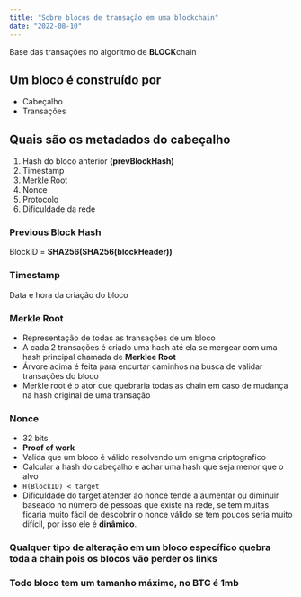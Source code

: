 ```yaml
---
title: "Sobre blocos de transação em uma blockchain"
date: "2022-08-10"
---
```



Base das transações no algoritmo de **BLOCK**chain

## **Um bloco é construído por**

- Cabeçalho
- Transações

## **Quais são os metadados do cabeçalho**

1. Hash do bloco anterior **(prevBlockHash)**
2. Timestamp
3. Merkle Root
4. Nonce
5. Protocolo
6. Dificuldade da rede

### **Previous Block Hash**

 BlockID = **SHA256(SHA256(blockHeader))**

### **Timestamp**

 Data e hora da criação do bloco

### **Merkle Root**

- Representação de todas as transações de um bloco
- A cada 2 transações é criado uma hash até ela se mergear com uma hash principal chamada de **Merklee Root**
- Árvore acima é feita para encurtar caminhos na busca de validar transações do bloco
- Merkle root é o ator que quebraria todas as chain em caso de mudança na hash original de uma transação

### **Nonce**

- 32 bits
- **Proof of work**
- Valida que um bloco é válido resolvendo um enigma criptografico
- Calcular a hash do cabeçalho e achar uma hash que seja menor que o alvo
- `H(BlockID) < target`
- Dificuldade do target atender ao nonce tende a aumentar ou diminuir baseado no número de pessoas que existe na rede, se tem muitas ficaria muito fácil de descobrir o nonce válido se tem poucos seria muito difícil, por isso ele é **dinâmico**.

### **Qualquer tipo de alteração em um bloco específico quebra toda a chain pois os blocos vão perder os links**

### **Todo bloco tem um tamanho máximo, no BTC é 1mb**